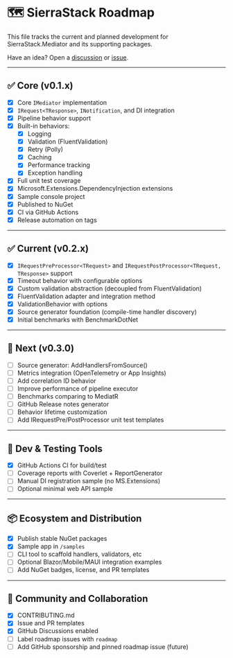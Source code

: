 # 🗺️ SierraStack Roadmap

This file tracks the current and planned development for SierraStack.Mediator and its supporting packages.

Have an idea? Open a [discussion](https://github.com/CornelBastiaanse/SierraStack/discussions) or [issue](https://github.com/CornelBastiaanse/SierraStack/issues).

---

## ✅ Core (v0.1.x)

- [x] Core `IMediator` implementation
- [x] `IRequest<TResponse>`, `INotification`, and DI integration
- [x] Pipeline behavior support
- [x] Built-in behaviors:
    - [x] Logging
    - [x] Validation (FluentValidation)
    - [x] Retry (Polly)
    - [x] Caching
    - [x] Performance tracking
    - [x] Exception handling
- [x] Full unit test coverage
- [x] Microsoft.Extensions.DependencyInjection extensions
- [x] Sample console project
- [x] Published to NuGet
- [x] CI via GitHub Actions
- [x] Release automation on tags

---

## ✅ Current (v0.2.x)

- [x] `IRequestPreProcessor<TRequest>` and `IRequestPostProcessor<TRequest, TResponse>` support
- [x] Timeout behavior with configurable options
- [x] Custom validation abstraction (decoupled from FluentValidation)
- [x] FluentValidation adapter and integration method
- [x] ValidationBehavior with options
- [x] Source generator foundation (compile-time handler discovery)
- [x] Initial benchmarks with BenchmarkDotNet

---

## 🧭 Next (v0.3.0)

- [ ] Source generator: AddHandlersFromSource()
- [ ] Metrics integration (OpenTelemetry or App Insights)
- [ ] Add correlation ID behavior
- [ ] Improve performance of pipeline executor
- [ ] Benchmarks comparing to MediatR
- [ ] GitHub Release notes generator
- [ ] Behavior lifetime customization
- [ ] Add IRequestPre/PostProcessor unit test templates

---

## 🧪 Dev & Testing Tools

- [x] GitHub Actions CI for build/test
- [ ] Coverage reports with Coverlet + ReportGenerator
- [ ] Manual DI registration sample (no MS.Extensions)
- [ ] Optional minimal web API sample

---

## 📦 Ecosystem and Distribution

- [x] Publish stable NuGet packages
- [x] Sample app in `/samples`
- [ ] CLI tool to scaffold handlers, validators, etc
- [ ] Optional Blazor/Mobile/MAUI integration examples
- [ ] Add NuGet badges, license, and PR templates

---

## 🤝 Community and Collaboration

- [x] CONTRIBUTING.md
- [x] Issue and PR templates
- [x] GitHub Discussions enabled
- [ ] Label roadmap issues with `roadmap`
- [ ] Add GitHub sponsorship and pinned roadmap issue (future)
